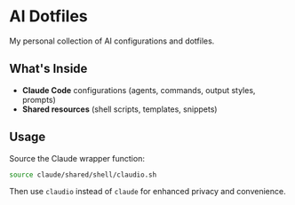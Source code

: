 # AI Dotfiles

My personal collection of AI configurations and dotfiles.

## What's Inside

- **Claude Code** configurations (agents, commands, output styles, prompts)
- **Shared resources** (shell scripts, templates, snippets)

## Usage

Source the Claude wrapper function:

```bash
source claude/shared/shell/claudio.sh
```

Then use `claudio` instead of `claude` for enhanced privacy and convenience.
